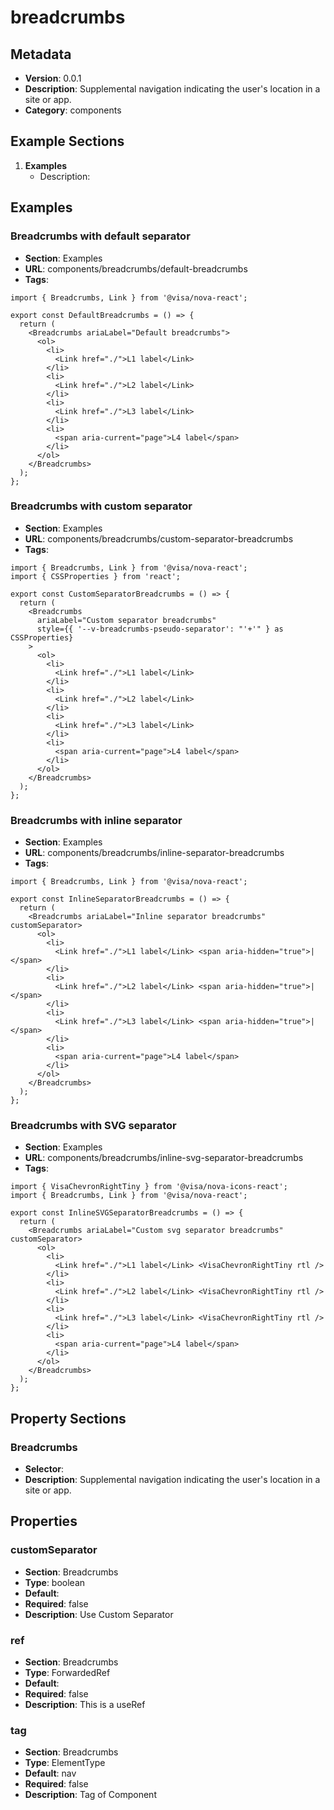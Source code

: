 # breadcrumbs

## Metadata
- **Version**: 0.0.1
- **Description**: Supplemental navigation indicating the user's location in a site or app.
- **Category**: components

## Example Sections
1. **Examples**
   - Description: 

## Examples
### Breadcrumbs with default separator
- **Section**: Examples
- **URL**: components/breadcrumbs/default-breadcrumbs
- **Tags**: 
```tsx
import { Breadcrumbs, Link } from '@visa/nova-react';

export const DefaultBreadcrumbs = () => {
  return (
    <Breadcrumbs ariaLabel="Default breadcrumbs">
      <ol>
        <li>
          <Link href="./">L1 label</Link>
        </li>
        <li>
          <Link href="./">L2 label</Link>
        </li>
        <li>
          <Link href="./">L3 label</Link>
        </li>
        <li>
          <span aria-current="page">L4 label</span>
        </li>
      </ol>
    </Breadcrumbs>
  );
};

```

### Breadcrumbs with custom separator
- **Section**: Examples
- **URL**: components/breadcrumbs/custom-separator-breadcrumbs
- **Tags**: 
```tsx
import { Breadcrumbs, Link } from '@visa/nova-react';
import { CSSProperties } from 'react';

export const CustomSeparatorBreadcrumbs = () => {
  return (
    <Breadcrumbs
      ariaLabel="Custom separator breadcrumbs"
      style={{ '--v-breadcrumbs-pseudo-separator': "'+'" } as CSSProperties}
    >
      <ol>
        <li>
          <Link href="./">L1 label</Link>
        </li>
        <li>
          <Link href="./">L2 label</Link>
        </li>
        <li>
          <Link href="./">L3 label</Link>
        </li>
        <li>
          <span aria-current="page">L4 label</span>
        </li>
      </ol>
    </Breadcrumbs>
  );
};

```

### Breadcrumbs with inline separator
- **Section**: Examples
- **URL**: components/breadcrumbs/inline-separator-breadcrumbs
- **Tags**: 
```tsx
import { Breadcrumbs, Link } from '@visa/nova-react';

export const InlineSeparatorBreadcrumbs = () => {
  return (
    <Breadcrumbs ariaLabel="Inline separator breadcrumbs" customSeparator>
      <ol>
        <li>
          <Link href="./">L1 label</Link> <span aria-hidden="true">|</span>
        </li>
        <li>
          <Link href="./">L2 label</Link> <span aria-hidden="true">|</span>
        </li>
        <li>
          <Link href="./">L3 label</Link> <span aria-hidden="true">|</span>
        </li>
        <li>
          <span aria-current="page">L4 label</span>
        </li>
      </ol>
    </Breadcrumbs>
  );
};

```

### Breadcrumbs with SVG separator
- **Section**: Examples
- **URL**: components/breadcrumbs/inline-svg-separator-breadcrumbs
- **Tags**: 
```tsx
import { VisaChevronRightTiny } from '@visa/nova-icons-react';
import { Breadcrumbs, Link } from '@visa/nova-react';

export const InlineSVGSeparatorBreadcrumbs = () => {
  return (
    <Breadcrumbs ariaLabel="Custom svg separator breadcrumbs" customSeparator>
      <ol>
        <li>
          <Link href="./">L1 label</Link> <VisaChevronRightTiny rtl />
        </li>
        <li>
          <Link href="./">L2 label</Link> <VisaChevronRightTiny rtl />
        </li>
        <li>
          <Link href="./">L3 label</Link> <VisaChevronRightTiny rtl />
        </li>
        <li>
          <span aria-current="page">L4 label</span>
        </li>
      </ol>
    </Breadcrumbs>
  );
};

```

## Property Sections
### Breadcrumbs
- **Selector**: <Breadcrumbs />
- **Description**: Supplemental navigation indicating the user's location in a site or app.

## Properties
### customSeparator
- **Section**: Breadcrumbs
- **Type**: boolean
- **Default**: 
- **Required**: false
- **Description**: Use Custom Separator

### ref
- **Section**: Breadcrumbs
- **Type**: ForwardedRef
- **Default**: 
- **Required**: false
- **Description**: This is a useRef

### tag
- **Section**: Breadcrumbs
- **Type**: ElementType
- **Default**: nav
- **Required**: false
- **Description**: Tag of Component

